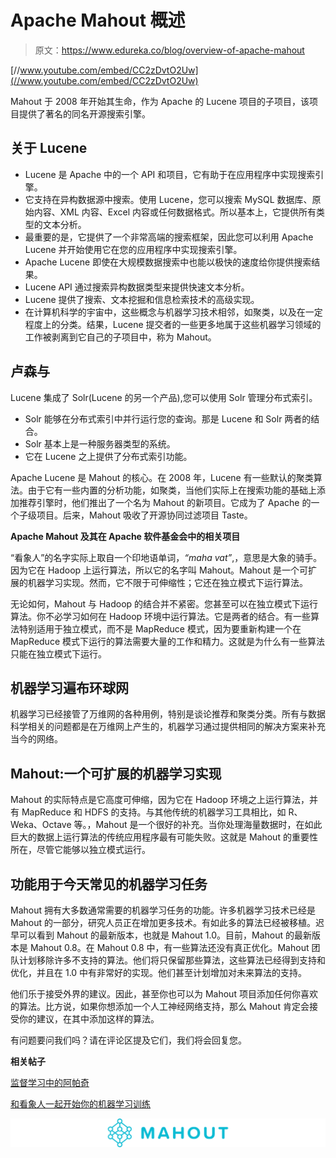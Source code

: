 # Apache Mahout 概述

> 原文：<https://www.edureka.co/blog/overview-of-apache-mahout>

[//www.youtube.com/embed/CC2zDvtO2Uw](//www.youtube.com/embed/CC2zDvtO2Uw)

Mahout 于 2008 年开始其生命，作为 Apache 的 Lucene 项目的子项目，该项目提供了著名的同名开源搜索引擎。

## **关于 Lucene**

*   Lucene 是 Apache 中的一个 API 和项目，它有助于在应用程序中实现搜索引擎。
*   它支持在异构数据源中搜索。使用 Lucene，您可以搜索 MySQL 数据库、原始内容、XML 内容、Excel 内容或任何数据格式。所以基本上，它提供所有类型的文本分析。
*   最重要的是，它提供了一个非常高端的搜索框架，因此您可以利用 Apache Lucene 并开始使用它在您的应用程序中实现搜索引擎。
*   Apache Lucene 即使在大规模数据搜索中也能以极快的速度给你提供搜索结果。
*   Lucene API 通过搜索异构数据类型来提供快速文本分析。
*   Lucene 提供了搜索、文本挖掘和信息检索技术的高级实现。
*   在计算机科学的宇宙中，这些概念与机器学习技术相邻，如聚类，以及在一定程度上的分类。结果，Lucene 提交者的一些更多地属于这些机器学习领域的工作被剥离到它自己的子项目中，称为 Mahout。

## **卢森与**

Lucene 集成了 Solr(Lucene 的另一个产品),您可以使用 Solr 管理分布式索引。

*   Solr 能够在分布式索引中并行运行您的查询。那是 Lucene 和 Solr 两者的结合。
*   Solr 基本上是一种服务器类型的系统。
*   它在 Lucene 之上提供了分布式索引功能。

Apache Lucene 是 Mahout 的核心。在 2008 年，Lucene 有一些默认的聚类算法。由于它有一些内置的分析功能，如聚类，当他们实际上在搜索功能的基础上添加推荐引擎时，他们推出了一个名为 Mahout 的新项目。它成为了 Apache 的一个子级项目。后来，Mahout 吸收了开源协同过滤项目 Taste。

**Apache Mahout 及其在 Apache 软件基金会中的相关项目**

“看象人”的名字实际上取自一个印地语单词，*“maha vat”*,，意思是大象的骑手。因为它在 Hadoop 上运行算法，所以它的名字叫 Mahout。Mahout 是一个可扩展的机器学习实现。然而，它不限于可伸缩性；它还在独立模式下运行算法。

无论如何，Mahout 与 Hadoop 的结合并不紧密。您甚至可以在独立模式下运行算法。你不必学习如何在 Hadoop 环境中运行算法。它是两者的结合。有一些算法特别适用于独立模式，而不是 MapReduce 模式，因为要重新构建一个在 MapReduce 模式下运行的算法需要大量的工作和精力。这就是为什么有一些算法只能在独立模式下运行。

## **机器学习遍布环球网**

机器学习已经接管了万维网的各种用例，特别是谈论推荐和聚类分类。所有与数据科学相关的问题都是在万维网上产生的，机器学习通过提供相同的解决方案来补充当今的网络。

## **Mahout:一个可扩展的机器学习实现**

Mahout 的实际特点是它高度可伸缩，因为它在 Hadoop 环境之上运行算法，并有 MapReduce 和 HDFS 的支持。与其他传统的机器学习工具相比，如 R、Weka、Octave 等。，Mahout 是一个很好的补充。当你处理海量数据时，在如此巨大的数据上运行算法的传统应用程序最有可能失败。这就是 Mahout 的重要性所在，尽管它能够以独立模式运行。

## **功能用于今天常见的机器学习任务**

Mahout 拥有大多数通常需要的机器学习任务的功能。许多机器学习技术已经是 Mahout 的一部分，研究人员正在增加更多技术。有如此多的算法已经被移植。迟早可以看到 Mahout 的最新版本，也就是 Mahout 1.0。目前，Mahout 的最新版本是 Mahout 0.8。在 Mahout 0.8 中，有一些算法还没有真正优化。Mahout 团队计划移除许多不支持的算法。他们将只保留那些算法，这些算法已经得到支持和优化，并且在 1.0 中有非常好的实现。他们甚至计划增加对未来算法的支持。

他们乐于接受外界的建议。因此，甚至你也可以为 Mahout 项目添加任何你喜欢的算法。比方说，如果你想添加一个人工神经网络支持，那么 Mahout 肯定会接受你的建议，在其中添加这样的算法。

有问题要问我们吗？请在评论区提及它们，我们将会回复您。

**相关帖子**

[监督学习中的阿帕奇](https://www.edureka.co/blog/supervised-learning-technique-in-mahout/ "Supervised Learning in Apache Mahout")

[和看象人一起开始你的机器学习训练](https://www.edureka.co/mahout-self-paced?%20 "Training in Machine Learning with Mahout")

![mahout](img/3a6be3b4a13eb8c23ef3228eee967bed.png)